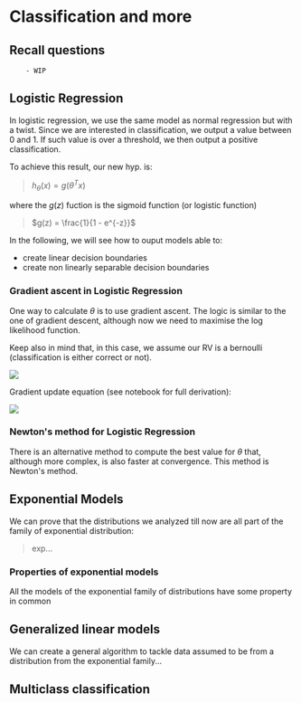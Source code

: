 # Classification and more

## Recall questions
        - WIP

## Logistic Regression 

In logistic regression, we use the same model as normal regression but with a twist. Since we are interested in classification, we output a value between 0 and 1. If such value is over a threshold, we then output a positive classification.

To achieve this result, our new hyp. is:

>$h_\theta (x) = g (\theta^T x)$
 
where the $g(z)$ fuction is the sigmoid function (or logistic function)

>$g(z) = \frac{1}{1 - e^{-z}}$

In the following, we will see how to ouput models able to:
- create linear decision boundaries 
- create non linearly separable decision boundaries 

### Gradient ascent in Logistic Regression

One way to calculate $\theta$ is to use gradient ascent. The logic is similar to the one of gradient descent, although now we need to maximise the log likelihood function.

Keep also in mind that, in this case, we assume our RV is a bernoulli (classification is either correct or not).

![](./static/FDS/lr1.png)

Gradient update equation (see notebook for full derivation):

![](./static/FDS/lr2.png)

### Newton's method for Logistic Regression

There is an alternative method to compute the best value for $\theta$ that, although more complex, is also faster at convergence. This method is Newton's method.

## Exponential Models

We can prove that the distributions we analyzed till now are all part of the family of exponential distribution:

>exp...

### Properties of exponential models

All the models of the exponential family of distributions have some property in common

## Generalized linear models

We can create a general algorithm to tackle data assumed to be from a distribution from the exponential family...

## Multiclass classification

